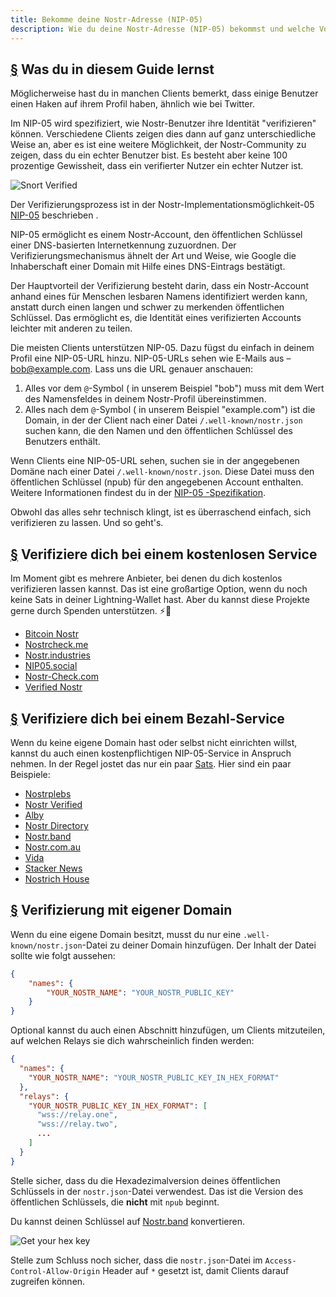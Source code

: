 ```yaml
---
title: Bekomme deine Nostr-Adresse (NIP-05)
description: Wie du deine Nostr-Adresse (NIP-05) bekommst und welche Vorteile es dir bringt.
---
```


## [§](#what-youll-learn) Was du in diesem Guide lernst

Möglicherweise hast du in manchen Clients bemerkt, dass einige Benutzer einen Haken auf ihrem Profil haben, ähnlich wie bei Twitter.

Im NIP-05 wird spezifiziert, wie Nostr-Benutzer ihre Identität "verifizieren" können. Verschiedene Clients zeigen dies dann auf ganz unterschiedliche Weise an, aber es ist eine weitere Möglichkeit, der Nostr-Community zu zeigen, dass du ein echter Benutzer bist. Es besteht aber keine 100 prozentige Gewissheit, dass ein verifierter Nutzer ein echter Nutzer ist.

![Snort Verified](/images/snort-verified.webp)

Der Verifizierungsprozess ist in der Nostr-Implementationsmöglichkeit-05 [NIP-05](https://github.com/nostr-protocol/nips/blob/master/05.md) beschrieben .

NIP-05 ermöglicht es einem Nostr-Account, den öffentlichen Schlüssel einer DNS-basierten Internetkennung zuzuordnen. Der Verifizierungsmechanismus ähnelt der Art und Weise, wie Google die Inhaberschaft einer Domain mit Hilfe eines DNS-Eintrags bestätigt.

Der Hauptvorteil der Verifizierung besteht darin, dass ein Nostr-Account anhand eines für Menschen lesbaren Namens identifiziert werden kann, anstatt durch einen langen und schwer zu merkenden öffentlichen Schlüssel. Das ermöglicht es, die Identität eines verifizierten Accounts leichter mit anderen zu teilen.

Die meisten Clients unterstützen NIP-05. Dazu fügst du einfach in deinem Profil eine NIP-05-URL hinzu. NIP-05-URLs sehen wie E-Mails aus – bob@example.com. Lass uns die URL genauer anschauen:

1. Alles vor dem `@`-Symbol ( in unserem Beispiel "bob") muss mit dem Wert des Namensfeldes in deinem Nostr-Profil übereinstimmen.
2. Alles nach dem `@`-Symbol ( in unserem Beispiel "example.com") ist die Domain, in der der Client nach einer Datei `/.well-known/nostr.json` suchen kann, die den Namen und den öffentlichen Schlüssel des Benutzers enthält.

Wenn Clients eine NIP-05-URL sehen, suchen sie in der angegebenen Domäne nach einer Datei `/.well-known/nostr.json`. Diese Datei muss den öffentlichen Schlüssel (npub) für den angegebenen Account enthalten. Weitere Informationen findest du in der [NIP-05 -Spezifikation](https://github.com/nostr-protocol/nips/blob/master/05.md).

Obwohl das alles sehr technisch klingt, ist es überraschend einfach, sich verifizieren zu lassen. Und so geht's.

## [§](#free-verification) Verifiziere dich bei einem kostenlosen Service

Im Moment gibt es mehrere Anbieter, bei denen du dich kostenlos verifizieren lassen kannst. Das ist eine großartige Option, wenn du noch keine Sats in deiner Lightning-Wallet hast. Aber du kannst diese Projekte gerne durch Spenden unterstützen. ⚡🤙

-   [Bitcoin Nostr](https://bitcoinnostr.com/)
-   [Nostrcheck.me](https://nostrcheck.me)
-   [Nostr.industries](https://nostr.industries/)
-   [NIP05.social](https://nip05.social)
-   [Nostr-Check.com](https://nostr-check.com/)
-   [Verified Nostr](https://verified-nostr.com/)

## [§](#paid-verification) Verifiziere dich bei einem Bezahl-Service

Wenn du keine eigene Domain hast oder selbst nicht einrichten willst, kannst du auch einen kostenpflichtigen NIP-05-Service in Anspruch nehmen. In der Regel jostet das nur ein paar [Sats](https://coinmarketcap.com/alexandria/glossary/satoshi-sats). Hier sind ein paar Beispiele:

-   [Nostrplebs](https://nostrplebs.com)
-   [Nostr Verified](https://nostrverified.com)
-   [Alby](https://getalby.com)
-   [Nostr Directory](https://nostr.directory)
-   [Nostr.band](https://nip05.nostr.band)
-   [Nostr.com.au](https://nostr.com.au)
-   [Vida](https://Vida.page)
-   [Stacker News](https://stacker.news)
-   [Nostrich House](https://nostrich.house)

## [§](#self-hosted) Verifizierung mit eigener Domain

Wenn du eine eigene Domain besitzt, musst du nur eine `.well-known/nostr.json`-Datei zu deiner Domain hinzufügen. Der Inhalt der Datei sollte wie folgt aussehen:

```json
{
    "names": {
        "YOUR_NOSTR_NAME": "YOUR_NOSTR_PUBLIC_KEY"
    }
}
```

Optional kannst du auch einen Abschnitt hinzufügen, um Clients mitzuteilen, auf welchen Relays sie dich wahrscheinlich finden werden:

```json
{
  "names": {
    "YOUR_NOSTR_NAME": "YOUR_NOSTR_PUBLIC_KEY_IN_HEX_FORMAT"
  },
  "relays": {
    "YOUR_NOSTR_PUBLIC_KEY_IN_HEX_FORMAT": [
      "wss://relay.one",
      "wss://relay.two",
      ...
    ]
  }
}
```

Stelle sicher, dass du die Hexadezimalversion deines öffentlichen Schlüssels in der `nostr.json`-Datei verwendest. Das ist die Version des öffentlichen Schlüssels, die **nicht** mit `npub` beginnt.

Du kannst deinen Schlüssel auf [Nostr.band](https://nostr.band) konvertieren.

![Get your hex key](/images/get-hex-key.webp)

Stelle zum Schluss noch sicher, dass die `nostr.json`-Datei im `Access-Control-Allow-Origin` Header auf `*` gesetzt ist, damit Clients darauf zugreifen können.
